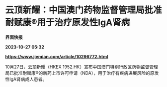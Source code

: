 # 云顶新耀：中国澳门药物监督管理局批准耐赋康®用于治疗原发性IgA肾病
**界面快报**

**2023-10-27 05:32**

**https://www.jiemian.com/article/10296772.html**

10月27日，云顶新耀（HKEX 1952.HK）宣布中国澳门特别行政区药物监督管理局已批准耐赋康®的新药上市许可申请（NDA），用于治疗有疾病进展风险的原发性IgA肾病成人患者。